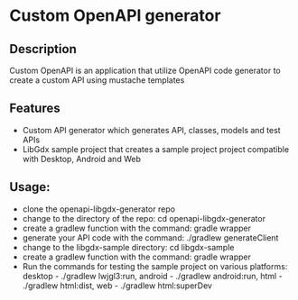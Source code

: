 # Custom OpenAPI generator
## Description
Custom OpenAPI is an application that utilize OpenAPI code generator to create a custom API using mustache templates
## Features
- Custom API generator which generates API, classes, models and test APIs
- LibGdx sample project that creates a sample project project compatible with Desktop, Android and Web

## Usage:
- clone the openapi-libgdx-generator repo
- change to the directory of the repo: cd openapi-libgdx-generator
- create a gradlew function with the command: gradle wrapper
- generate your API code with the command: ./gradlew generateClient
- change to the libgdx-sample directory: cd libgdx-sample
- create a gradlew function with the command: gradle wrapper
- Run the commands for testing the sample project on various platforms: desktop - ./gradlew lwjgl3:run, android - ./gradlew android:run, html - ./gradlew html:dist, web - ./gradlew html:superDev
